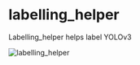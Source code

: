# labelling_helper
Labelling_helper helps label YOLOv3

![labelling_helper](https://user-images.githubusercontent.com/26646689/146938048-afd2da22-8d15-4db5-85b9-92e31c8d85fe.JPG)
